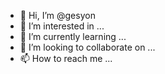 - 👋 Hi, I’m @gesyon
- 👀 I’m interested in ...
- 🌱 I’m currently learning ...
- 💞️ I’m looking to collaborate on ...
- 📫 How to reach me ...

<!---
gesyon/gesyon is a ✨ special ✨ repository because its `README.md` (this file) appears on your GitHub profile.
You can click the Preview link to take a look at your changes.
--->
